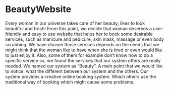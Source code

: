 # BeautyWebsite
Every woman in our universe takes care of her beauty, likes to look beautiful and fresh! From  this point, we decide that woman deserves a user-friendly and easy to use website  that helps  her to book some desirable services, such as manicure and pedicure, skin mask, massage or  even body scrubbing. We have chosen those services depends on the needs that we might think  that the woman like to have when she is tired or even would like to just enjoy it. Also, some  of them for example don’t know how to do a specific service so, we found the services that  our system offers are really needed. We named our system as “Beauty”. A main point that we  would  like  to  notice,  what  the  different  between  our  system  and  the  others.  Our  system  provides a creative online booking system. Which others use the traditional way of booking  which might cause some problems.
